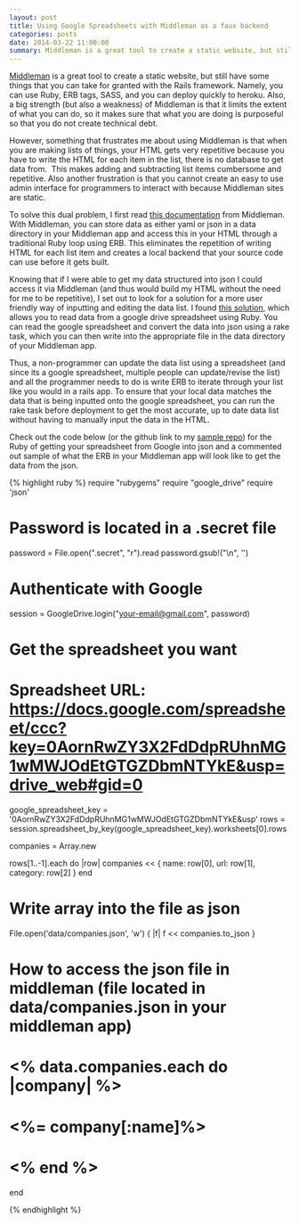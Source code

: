 ```yaml
---
layout: post
title: Using Google Spreadsheets with Middleman as a faux backend
categories: posts
date: 2014-03-22 11:00:00
summary: Middleman is a great tool to create a static website, but still have some things that you can take for granted with the Rails framework. Namely, you can use Ruby, ERB tags, SASS, and you can deploy quickly to heroku. Also, a big strength (but also a weakness) of Middleman is that it limits the extent of what you can do, so it makes sure that what you are doing is purposeful so that you do not create technical debt.
---
```


[Middleman](http://middlemanapp.com/) is a great tool to create a static website, but still have some things that you can take for granted with the Rails framework. Namely, you can use Ruby, ERB tags, SASS, and you can deploy quickly to heroku. Also, a big strength (but also a weakness) of Middleman is that it limits the extent of what you can do, so it makes sure that what you are doing is purposeful so that you do not create technical debt.

However, something that frustrates me about using Middleman is that when you are making lists of things, your HTML gets very repetitive because you have to write the HTML for each item in the list, there is no database to get data from.  This makes adding and subtracting list items cumbersome and repetitive. Also another frustration is that you cannot create an easy to use admin interface for programmers to interact with because Middleman sites are static.

To solve this dual problem, I first read [this documentation](http://middlemanapp.com/advanced/local-data/) from Middleman. With Middleman, you can store data as either yaml or json in a data directory in your Middleman app and access this in your HTML through a traditional Ruby loop using ERB. This eliminates the repetition of writing HTML for each list item and creates a local backend that your source code can use before it gets built.

Knowing that if I were able to get my data structured into json I could access it via Middleman (and thus would build my HTML without the need for me to be repetitive), I set out to look for a solution for a more user friendly way of inputting and editing the data list. I found [this solution](https://github.com/gimite/google-drive-ruby), which allows you to read data from a google drive spreadsheet using Ruby. You can read the google spreadsheet and convert the data into json using a rake task, which you can then write into the appropriate file in the data directory of your Middleman app.

Thus, a non-programmer can update the data list using a spreadsheet (and since its a google spreadsheet, multiple people can update/revise the list) and all the programmer needs to do is write ERB to iterate through your list like you would in a rails app. To ensure that your local data matches the data that is being inputted onto the google spreadsheet, you can run the rake task before deployment to get the most accurate, up to date data list without having to manually input the data in the HTML.

Check out the code below (or the github link to my [sample repo](https://github.com/landonmarder/google_drive_ruby)) for the Ruby of getting your spreadsheet from Google into json and a commented out sample of what the ERB in your Middleman app will look like to get the data from the json.

{% highlight ruby %}
require "rubygems"
require "google_drive"
require 'json'

# Password is located in a .secret file
password = File.open(".secret", "r").read
password.gsub!("\n", '')

# Authenticate with Google
session = GoogleDrive.login("your-email@gmail.com", password)

# Get the spreadsheet you want
# Spreadsheet URL: https://docs.google.com/spreadsheet/ccc?key=0AornRwZY3X2FdDdpRUhnMG1wMWJOdEtGTGZDbmNTYkE&usp=drive_web#gid=0

google_spreadsheet_key = '0AornRwZY3X2FdDdpRUhnMG1wMWJOdEtGTGZDbmNTYkE&usp'
rows = session.spreadsheet_by_key(google_spreadsheet_key).worksheets[0].rows

companies = Array.new

rows[1..-1].each do |row|
  companies << { name: row[0], url: row[1], category: row[2] }
end


# Write array into the file as json
File.open('data/companies.json', 'w') { |f| f << companies.to_json }

# How to access the json file in middleman (file located in data/companies.json in your middleman app)
# <% data.companies.each do |company| %>
#    <%= company[:name]%>
# <% end %>

end

{% endhighlight %}
